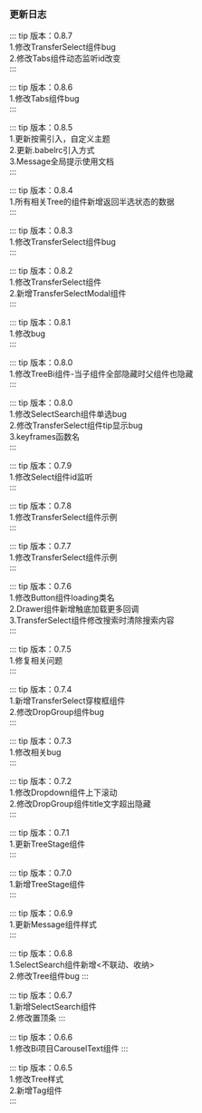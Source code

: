 ### 更新日志

::: tip
版本：0.8.7<br>
1.修改TransferSelect组件bug<br>
2.修改Tabs组件动态监听id改变<br>
:::

::: tip
版本：0.8.6<br>
1.修改Tabs组件bug<br>
:::

::: tip
版本：0.8.5<br>
1.更新按需引入，自定义主题<br>
2.更新.babelrc引入方式<br>
3.Message全局提示使用文档<br>
:::

::: tip
版本：0.8.4<br>
1.所有相关Tree的组件新增返回半选状态的数据<br>
:::

::: tip
版本：0.8.3<br>
1.修改TransferSelect组件bug<br>
:::

::: tip
版本：0.8.2<br>
1.修改TransferSelect组件<br>
2.新增TransferSelectModal组件<br>
:::

::: tip
版本：0.8.1<br>
1.修改bug<br>
:::

::: tip
版本：0.8.0<br>
1.修改TreeBi组件-当子组件全部隐藏时父组件也隐藏<br>
:::

::: tip
版本：0.8.0<br>
1.修改SelectSearch组件单选bug<br>
2.修改TransferSelect组件tip显示bug<br>
3.keyframes函数名<br>
:::

::: tip
版本：0.7.9<br>
1.修改Select组件id监听<br>
:::

::: tip
版本：0.7.8<br>
1.修改TransferSelect组件示例<br>
:::

::: tip
版本：0.7.7<br>
1.修改TransferSelect组件示例<br>
:::

::: tip
版本：0.7.6<br>
1.修改Button组件loading类名<br>
2.Drawer组件新增触底加载更多回调<br>
3.TransferSelect组件修改搜索时清除搜索内容<br>
:::

::: tip
版本：0.7.5<br>
1.修复相关问题<br>
:::

::: tip
版本：0.7.4<br>
1.新增TransferSelect穿梭框组件<br>
2.修改DropGroup组件bug<br>
:::

::: tip
版本：0.7.3<br>
1.修改相关bug<br>
:::

::: tip
版本：0.7.2<br>
1.修改Dropdown组件上下滚动<br>
2.修改DropGroup组件title文字超出隐藏<br>
:::

::: tip
版本：0.7.1<br>
1.更新TreeStage组件<br>
:::

::: tip
版本：0.7.0<br>
1.新增TreeStage组件<br>
:::

::: tip
版本：0.6.9<br>
1.更新Message组件样式<br>
:::

::: tip
版本：0.6.8<br>
1.SelectSearch组件新增<不联动、收纳><br>
2.修改Tree组件bug
:::

::: tip
版本：0.6.7<br>
1.新增SelectSearch组件<br>
2.修改置顶条
:::

::: tip
版本：0.6.6<br>
1.修改Bi项目CarouselText组件
:::

::: tip
版本：0.6.5<br>
1.修改Tree样式<br>
2.新增Tag组件<br>
:::